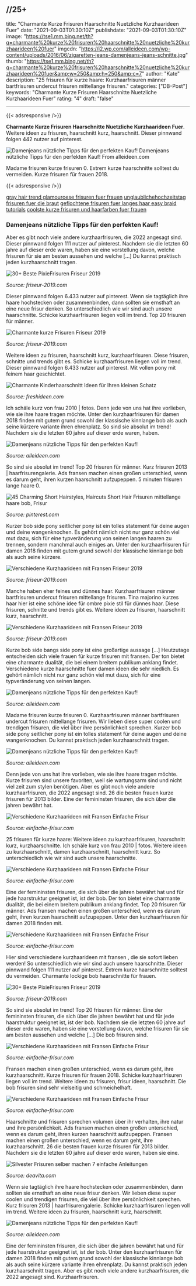 //25+
---
title: "Charmante Kurze Frisuren Haarschnitte Nuetzliche Kurzhaarideen Fuer"
date: "2021-09-03T01:30:10Z"
publishdate: "2021-09-03T01:30:10Z"
image: "https://tse1.mm.bing.net/th?q=charmante%20kurze%20frisuren%20haarschnitte%20nuetzliche%20kurzhaarideen%20fuer"
imgcdn: "https://i2.wp.com/alleideen.com/wp-content/uploads/2016/06/zigaretten-jeans-damenjeans-jeans-schnitte.jpg"
thumb: "https://tse1.mm.bing.net/th?q=charmante%20kurze%20frisuren%20haarschnitte%20nuetzliche%20kurzhaarideen%20fuer&amp;w=250&amp;h=250&amp;c=7"
author: "Kate"
description: "25 frisuren für kurze haare: Kurzhaarfrisuren männer bartfrisuren undercut frisuren mittellange frisuren."
categories: ["DB-Post"]
keywords: "Charmante Kurze Frisuren Haarschnitte Nuetzliche Kurzhaarideen Fuer"
rating: "4"
draft: "false"

---


{{< adsresponsive />}}

**Charmante Kurze Frisuren Haarschnitte Nuetzliche Kurzhaarideen Fuer**. Weitere ideen zu frisuren, haarschnitt kurz, haarschnitt. Dieser pinnwand folgen 442 nutzer auf pinterest.


![Damenjeans nützliche Tipps für den perfekten Kauf!](https://tse1.mm.bing.net/th?q=charmante%20kurze%20frisuren%20haarschnitte%20nuetzliche%20kurzhaarideen%20fuer "Damenjeans nützliche Tipps für den perfekten Kauf!")
Damenjeans nützliche Tipps für den perfekten Kauf! From alleideen.com

Madame frisuren kurze frisuren 0. Extrem kurze haarschnitte solltest du vermeiden. Kurze frisuren für frauen 2018.

{{< adsresponsive />}}

[gray hair trend glamouroese frisuren fuer frauen](/gray-hair-trend-glamouroese-frisuren-fuer-frauen/) [unglaublichehochzeitstag frisuren fuer die braut](/unglaublichehochzeitstag-frisuren-fuer-die-braut/) [geflochtene frisuren fuer langes haar easy braid tutorials](/geflochtene-frisuren-fuer-langes-haar-easy-braid-tutorials/) [coolste kurze frisuren und haarfarben fuer frauen](/coolste-kurze-frisuren-und-haarfarben-fuer-frauen/) 

### Damenjeans nützliche Tipps für den perfekten Kauf!
Aber es gibt noch viele andere kurzhaarfrisuren, die 2022 angesagt sind. Dieser pinnwand folgen 111 nutzer auf pinterest. Nachdem sie die letzten 60 jahre auf dieser erde waren, haben sie eine vorstellung davon, welche frisuren für sie am besten aussehen und welche […] Du kannst praktisch jeden kurzhaarschnitt tragen.


![30+ Beste PixieFrisuren Friseur 2019](https://i2.wp.com/friseur-2019.com/wp-content/uploads/2018/11/d3785289ce7a8d7d8bf6912eb6edd9ef.jpeg "30+ Beste PixieFrisuren Friseur 2019")

*Source: friseur-2019.com*

Dieser pinnwand folgen 6.433 nutzer auf pinterest. Wenn sie tagtäglich ihre haare hochstecken oder zusammenbinden, dann sollten sie ernsthaft an eine neue frisur denken. So unterschiedlich wie wir sind auch unsere haarschnitte. Schicke kurzhaarfrisuren liegen voll im trend. Top 20 frisuren für männer.


![Charmante kurze Frisuren Friseur 2019](https://i2.wp.com/friseur-2019.com/wp-content/uploads/2018/11/1705e25da0681e1e59d95e6952d70cce.jpeg "Charmante kurze Frisuren Friseur 2019")

*Source: friseur-2019.com*

Weitere ideen zu frisuren, haarschnitt kurz, kurzhaarfrisuren. Diese frisuren, schnitte und trends gibt es. Schicke kurzhaarfrisuren liegen voll im trend. Dieser pinnwand folgen 6.433 nutzer auf pinterest. Mit vollen pony mit feinem haar geschichtet.


![Charmante Kinderhaarschnitt Ideen für Ihren kleinen Schatz](https://i2.wp.com/freshideen.com/wp-content/uploads/2015/07/kinderhaarshnitt-mädchen-blondes-mittellanges-haar-weißes-kleid.jpg "Charmante Kinderhaarschnitt Ideen für Ihren kleinen Schatz")

*Source: freshideen.com*

Ich schäle kurz von frau 2010 | fotos. Denn jede von uns hat ihre vorlieben, wie sie ihre haare tragen möchte. Unter den kurzhaarfrisuren für damen 2018 finden mit gutem grund sowohl der klassische kinnlange bob als auch seine kürzere variante ihren ehrenplatz. So sind sie absolut im trend! Nachdem sie die letzten 60 jahre auf dieser erde waren, haben.


![Damenjeans nützliche Tipps für den perfekten Kauf!](https://i2.wp.com/alleideen.com/wp-content/uploads/2016/06/jeans-tragen-damenjeans-jeans-schnitte.jpg "Damenjeans nützliche Tipps für den perfekten Kauf!")

*Source: alleideen.com*

So sind sie absolut im trend! Top 20 frisuren für männer. Kurz frisuren 2013 | haarfrisurengalerie. Ads fransen machen einen großen unterschied, wenn es darum geht, ihren kurzen haarschnitt aufzupeppen. 5 minuten frisuren lange haare 0.


![45 Charming Short Hairstyles, Haircuts Short Hair Frisuren mittellange haare bob, Frisur](https://i.pinimg.com/736x/b9/45/a3/b945a35fad6b82cb645d1765bc815af8.jpg "45 Charming Short Hairstyles, Haircuts Short Hair Frisuren mittellange haare bob, Frisur")

*Source: pinterest.com*

Kurzer bob side pony seitlicher pony ist ein tolles statement für deine augen und deine wangenknochen. Es gehört nämlich nicht nur ganz schön viel mut dazu, sich für eine typveränderung von seinen langen haaren zu trennen, sondern manchmal auch einiges an. Unter den kurzhaarfrisuren für damen 2018 finden mit gutem grund sowohl der klassische kinnlange bob als auch seine kürzere.


![Verschiedene Kurzhaarideen mit Fransen Friseur 2019](https://i2.wp.com/friseur-2019.com/wp-content/uploads/2018/11/6ee65e7b27d74b09a6c2c431924bd100.jpeg "Verschiedene Kurzhaarideen mit Fransen Friseur 2019")

*Source: friseur-2019.com*

Manche haben eher feines und dünnes haar. Kurzhaarfrisuren männer bartfrisuren undercut frisuren mittellange frisuren. Tina majorino kurzes haar hier ist eine schöne idee für ombre pixie stil für dünnes haar. Diese frisuren, schnitte und trends gibt es. Weitere ideen zu frisuren, haarschnitt kurz, haarschnitt.


![Verschiedene Kurzhaarideen mit Fransen Friseur 2019](https://i2.wp.com/friseur-2019.com/wp-content/uploads/2018/11/b005a0ae12801322a582f29da20c64f9.jpeg "Verschiedene Kurzhaarideen mit Fransen Friseur 2019")

*Source: friseur-2019.com*

Kurze bob side bangs side pony ist eine großartige aussage […] Heutzutage entscheiden sich viele frauen für kurze frisuren mit fransen. Der ton bietet eine charmante dualität, die bei einem breitem publikum anklang findet. Verschiedene kurze haarschnitte fuer damen ideen die sehr niedlich. Es gehört nämlich nicht nur ganz schön viel mut dazu, sich für eine typveränderung von seinen langen.


![Damenjeans nützliche Tipps für den perfekten Kauf!](https://i2.wp.com/alleideen.com/wp-content/uploads/2016/06/jeans-schnitte-jeanshosen-damenjeans.jpg "Damenjeans nützliche Tipps für den perfekten Kauf!")

*Source: alleideen.com*

Madame frisuren kurze frisuren 0. Kurzhaarfrisuren männer bartfrisuren undercut frisuren mittellange frisuren. Wir lieben diese super coolen und trendigen frisuren, die viel über ihre persönlichkeit sprechen. Kurzer bob side pony seitlicher pony ist ein tolles statement für deine augen und deine wangenknochen. Du kannst praktisch jeden kurzhaarschnitt tragen.


![Damenjeans nützliche Tipps für den perfekten Kauf!](https://i2.wp.com/alleideen.com/wp-content/uploads/2016/06/jeans-schnitte-damenjeans-jeans-tragen.jpg "Damenjeans nützliche Tipps für den perfekten Kauf!")

*Source: alleideen.com*

Denn jede von uns hat ihre vorlieben, wie sie ihre haare tragen möchte. Kurze frisuren sind unsere favoriten, weil sie wartungsarm sind und nicht viel zeit zum stylen benötigen. Aber es gibt noch viele andere kurzhaarfrisuren, die 2022 angesagt sind. 26 die besten frauen kurze frisuren für 2013 bilder. Eine der femininsten frisuren, die sich über die jahren bewährt hat.


![Verschiedene Kurzhaarideen mit Fransen Einfache Frisur](https://i2.wp.com/einfache-frisur.com/wp-content/uploads/2018/11/13b4bb35c2edfb6d136c089a941ef12e.jpeg "Verschiedene Kurzhaarideen mit Fransen Einfache Frisur")

*Source: einfache-frisur.com*

25 frisuren für kurze haare: Weitere ideen zu kurzhaarfrisuren, haarschnitt kurz, kurzhaarschnitte. Ich schäle kurz von frau 2010 | fotos. Weitere ideen zu kurzhaarschnitt, damen kurzhaarschnitt, haarschnitt kurz. So unterschiedlich wie wir sind auch unsere haarschnitte.


![Verschiedene Kurzhaarideen mit Fransen Einfache Frisur](https://i2.wp.com/einfache-frisur.com/wp-content/uploads/2018/11/fcf326bac98f0e1f556ade06723dbd0c.jpeg "Verschiedene Kurzhaarideen mit Fransen Einfache Frisur")

*Source: einfache-frisur.com*

Eine der femininsten frisuren, die sich über die jahren bewährt hat und für jede haarstruktur geeignet ist, ist der bob. Der ton bietet eine charmante dualität, die bei einem breitem publikum anklang findet. Top 20 frisuren für männer. Ads fransen machen einen großen unterschied, wenn es darum geht, ihren kurzen haarschnitt aufzupeppen. Unter den kurzhaarfrisuren für damen 2018 finden mit.


![Verschiedene Kurzhaarideen mit Fransen Einfache Frisur](https://i2.wp.com/einfache-frisur.com/wp-content/uploads/2018/11/5084e03e3744153acbb29581ddf479a3.jpeg "Verschiedene Kurzhaarideen mit Fransen Einfache Frisur")

*Source: einfache-frisur.com*

Hier sind verschiedene kurzhaarideen mit fransen , die sie sofort lieben werden! So unterschiedlich wie wir sind auch unsere haarschnitte. Dieser pinnwand folgen 111 nutzer auf pinterest. Extrem kurze haarschnitte solltest du vermeiden. Charmante lockige bob haarschnitte für frauen.


![30+ Beste PixieFrisuren Friseur 2019](https://i2.wp.com/friseur-2019.com/wp-content/uploads/2018/11/ae16ab9d790428e5b0688d3e87b3eeeb.jpeg "30+ Beste PixieFrisuren Friseur 2019")

*Source: friseur-2019.com*

So sind sie absolut im trend! Top 20 frisuren für männer. Eine der femininsten frisuren, die sich über die jahren bewährt hat und für jede haarstruktur geeignet ist, ist der bob. Nachdem sie die letzten 60 jahre auf dieser erde waren, haben sie eine vorstellung davon, welche frisuren für sie am besten aussehen und welche […] Die bob frisuren sind.


![Verschiedene Kurzhaarideen mit Fransen Einfache Frisur](https://i2.wp.com/einfache-frisur.com/wp-content/uploads/2018/11/bb21446d9b1bef11eee87bb9be626d9e.jpeg "Verschiedene Kurzhaarideen mit Fransen Einfache Frisur")

*Source: einfache-frisur.com*

Fransen machen einen großen unterschied, wenn es darum geht, ihre kurzhaarschnitt. Kurze frisuren für frauen 2018. Schicke kurzhaarfrisuren liegen voll im trend. Weitere ideen zu frisuren, frisur ideen, haarschnitt. Die bob frisuren sind sehr vielseitig und schmeichelhaft.


![Verschiedene Kurzhaarideen mit Fransen Einfache Frisur](https://i2.wp.com/einfache-frisur.com/wp-content/uploads/2018/11/c78964c8a8f810fe31ee6777b786a402.jpeg "Verschiedene Kurzhaarideen mit Fransen Einfache Frisur")

*Source: einfache-frisur.com*

Haarschnitte und frisuren sprechen volumen über ihr verhalten, ihre natur und ihre persönlichkeit. Ads fransen machen einen großen unterschied, wenn es darum geht, ihren kurzen haarschnitt aufzupeppen. Fransen machen einen großen unterschied, wenn es darum geht, ihre kurzhaarschnitt. 26 die besten frauen kurze frisuren für 2013 bilder. Nachdem sie die letzten 60 jahre auf dieser erde waren, haben sie eine.


![Silvester Frisuren selber machen 7 einfache Anleitungen](https://i2.wp.com/deavita.com/wp-content/uploads/2015/12/silvester-frisuren-selber-machen-anleitung-zopf-drei-haarknotten-nacken.jpg "Silvester Frisuren selber machen 7 einfache Anleitungen")

*Source: deavita.com*

Wenn sie tagtäglich ihre haare hochstecken oder zusammenbinden, dann sollten sie ernsthaft an eine neue frisur denken. Wir lieben diese super coolen und trendigen frisuren, die viel über ihre persönlichkeit sprechen. Kurz frisuren 2013 | haarfrisurengalerie. Schicke kurzhaarfrisuren liegen voll im trend. Weitere ideen zu frisuren, haarschnitt kurz, haarschnitt.


![Damenjeans nützliche Tipps für den perfekten Kauf!](https://i2.wp.com/alleideen.com/wp-content/uploads/2016/06/zigaretten-jeans-damenjeans-jeans-schnitte.jpg "Damenjeans nützliche Tipps für den perfekten Kauf!")

*Source: alleideen.com*

Eine der femininsten frisuren, die sich über die jahren bewährt hat und für jede haarstruktur geeignet ist, ist der bob. Unter den kurzhaarfrisuren für damen 2018 finden mit gutem grund sowohl der klassische kinnlange bob als auch seine kürzere variante ihren ehrenplatz. Du kannst praktisch jeden kurzhaarschnitt tragen. Aber es gibt noch viele andere kurzhaarfrisuren, die 2022 angesagt sind. Kurzhaarfrisuren.


